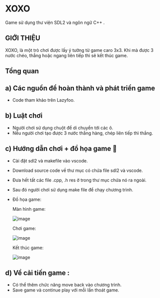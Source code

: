 # XOXO
Game sử dụng thư viện SDL2 và ngôn ngữ C++ .

## GIỚI THIỆU
 XOXO, là một trò chơi được lấy ý tưởng từ game caro 3x3. Khi mà được 3 nước chéo, thẳng hoặc ngang liên tiếp thì sẽ kết thúc game.
 
 ## Tổng quan
a) Các nguồn để hoàn thành và phát triển game 
---
 - Code tham khảo trên Lazyfoo.
  
b) Luật chơi
---
 - Người chơi sử dụng chuột để di chuyển tới các ô.
 - Nếu người chơi tạo được 3 nước thẳng hàng, chép liên tiếp thì thắng.

c) Hướng dẫn chơi + đồ họa game 💯
---
- Cài đặt sdl2 và makefile vào vscode.
- Download source code về thư mục có chứa file sdl2 và vscode.
- Đưa hết tất các file .cpp, .h res ở trong thư mục chứa nó ra ngoài.
- Sau đó người chơi sử dụng make file để chạy chương trình.
- Đồ họa game:
   
   Màn hình game:
   
   
   ![image](https://github.com/1311hz/GameCpp/assets/121456765/11a85f7d-4619-48b9-ab7f-1d679105c348)
  
  
   Chơi game:
   
   
   ![image](https://github.com/1311hz/GameCpp/assets/121456765/06cabba1-8265-4852-8efd-65a1e7fdcbfc)
  
  
   Kết thúc game:
   
   
   ![image](https://github.com/1311hz/GameCpp/assets/121456765/73e955ff-528e-41ab-809e-0bef491d0eec)

   
    
d) Về cải tiến game :
---
 - Có thể thêm chức năng move back vào chương trình.
 - Save game và continue play với mỗi lần thoát game.
 
